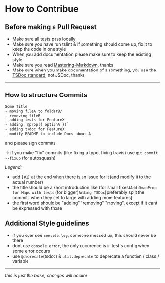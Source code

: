 # How to Contribue

## Before making a Pull Request

- Make sure all tests pass locally
- Make sure you have run tslint & if something should come up, fix it to keep the code in one style
- When you add documentation please make sure to keep the existing style
- Make sure you read [Mastering-Markdown](https://guides.github.com/features/mastering-markdown/), thanks
- Make sure when you make documentation of a something, you use the [TSDoc standard](https://api-extractor.com/pages/tsdoc/doc_comment_syntax/), not JSDoc, thanks

---

## How to structure Commits

```txt
Some Title
- moving fileA to folderB/
- removing fileB
- adding tests for FeatureX
- adding `@prop({ optionA })`
- adding tsdoc for FeatureX
- modify README to include Docs about A
```

and please sign commits

-> if you make "fix" commits (like fixing a typo, fixing travis) use `git commit --fixup` (for autosquash)

*Legend:*
- add `[#1]` at the end when there is an issue for it (and modify it to the actual number)
- the title should be a short introduction like (for small fixes)`Add @mapProp for Maps with tests` (for bigger)`Adding TSDoc`[preferably split the commits when they get to large with adding more features]
- the first word should be "adding" "removing" "moving", except if it cant be expressed with those

## Additional Style guidelines

- if you ever see `console.log`, someone messed up, this should never be there
- dont use `console.error`, the only occurence is in test's config when some error occurs
- use `@deprecate`(tsdoc) & `util.deprecate` to deprecate a function / class / variable

---
*this is just the base, changes will occure*
